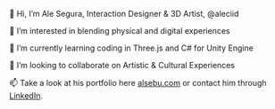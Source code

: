 
<!--
        _..._
      .'     '.      _
     /    .-""-\   _/ \
   .-|   /:.   |  |   |
   |  \  |:.   /.-'-./
   | .-'-;:__.'    =/
   .'=  *=| ALE _.='
  /   _.  |    ;
 ;-.-'|    \   |
/   | \    _\  _\
\__/'._;.  ==' ==\
         \    \   |
         /    /   /
         /-._/-._/
         \   `\  \
          `-._/._/
-->
<p> 👋 Hi, I’m  Ale Segura, Interaction Designer & 3D Artist, @aleciid </p>
<p> 👀 I’m interested in blending physical and digital experiences </p>
<p> 🌱 I’m currently learning coding in Three.js and C# for Unity Engine </p>
<p> 💞️ I’m looking to collaborate on Artistic & Cultural Experiences </p>
<p> 📫 Take a look at his portfolio here <a href="http://alsebu.com/">alsebu.com</a>
    or contact him through <a href=
    "https://www.linkedin.com/in/alesegura/">LinkedIn</a>.</p>

<!---
aleciid/aleciid is a ✨ special ✨ repository because its `README.md` (this file) appears on your GitHub profile.
You can click the Preview link to take a look at your changes.
--->
